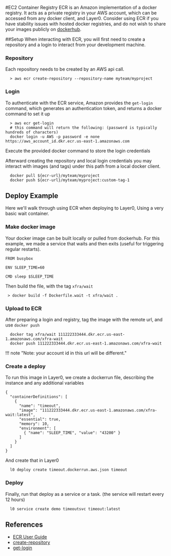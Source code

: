 #EC2 Container Registry
ECR is an Amazon implementation of a docker registry.  It acts as a private registry in your AWS account, which can be accessed from any docker client, and Layer0.  Consider using ECR if you have stability issues with hosted docker registries, and do not wish to share your images publicly on [dockerhub](https://hub.docker.com/).

##Setup
When interacting with ECR, you will first need to create a repository and a login to interact from your development machine.

### Repository
Each repository needs to be created by an AWS api call.

```
  > aws ecr create-repository --repository-name myteam/myproject
```

### Login
To authenticate with the ECR service, Amazon provides the `get-login` command, which generates an authentication token, and returns a docker command to set it up

```
  > aws ecr get-login
  # this command will return the following: (password is typically hundreds of characters)
  docker login -u AWS -p password -e none https://aws_account_id.dkr.ecr.us-east-1.amazonaws.com
```
Execute the provided docker command to store the login credentials

Afterward creating the repository and local login credentials you may interact with images (and tags) under this path from a local docker client.

```
  docker pull ${ecr-url}/myteam/myproject
  docker push ${ecr-url}/myteam/myproject:custom-tag-1
```

## Deploy Example
Here we'll walk through using ECR when deploying to Layer0,  Using a very basic wait container.

### Make docker image

Your docker image can be built locally or pulled from dockerhub.  For this example, we made a service that waits and then exits (useful for triggering regular restarts).

```
FROM busybox

ENV SLEEP_TIME=60

CMD sleep $SLEEP_TIME
```

Then build the file, with the tag `xfra/wait`
```
 > docker build -f Dockerfile.wait -t xfra/wait .
```

### Upload to ECR

After preparing a login and registry, tag the image with the remote url, and use `docker push`

```
  docker tag xfra/wait 111222333444.dkr.ecr.us-east-1.amazonaws.com/xfra-wait
  docker push 111222333444.dkr.ecr.us-east-1.amazonaws.com/xfra-wait
```
!!! note "Note: your account id in this url will be different."

###  Create a deploy

To run this image in Layer0, we create a dockerrun file, describing the instance and any additional variables

```
{
  "containerDefinitions": [
    {
      "name": "timeout",
      "image": "111222333444.dkr.ecr.us-east-1.amazonaws.com/xfra-wait:latest",
      "essential": true,
      "memory": 10,
      "environment": [
        { "name": "SLEEP_TIME", "value": "43200" }
      ]
    }
  ]
}
```

And create that in Layer0
```
  l0 deploy create timeout.dockerrun.aws.json timeout
```

### Deploy
Finally, run that deploy as a service or a task. (the service will restart every 12 hours)

```
  l0 service create demo timeoutsvc timeout:latest
```

## References
* [ECR User Guide](http://docs.aws.amazon.com/AmazonECR/latest/userguide/ECR_AWSCLI.html)
* [create-repository](http://docs.aws.amazon.com/cli/latest/reference/ecr/create-repository.html)
* [get-login](http://docs.aws.amazon.com/cli/latest/reference/ecr/get-login.html)
